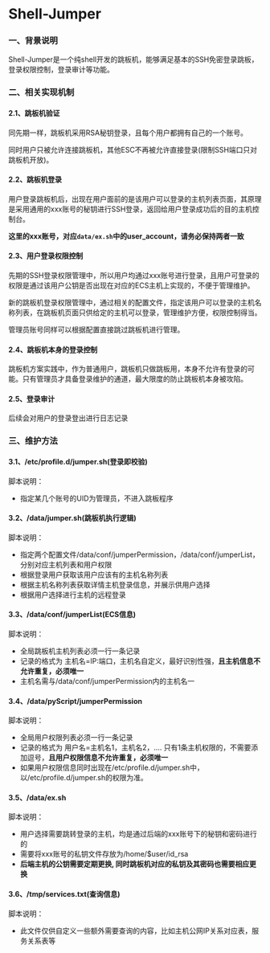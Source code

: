 # Shell-Jumper

### 一、背景说明

Shell-Jumper是一个纯shell开发的跳板机，能够满足基本的SSH免密登录跳板，登录权限控制，登录审计等功能。

### 二、相关实现机制

#### 2.1、跳板机验证

同先期一样，跳板机采用RSA秘钥登录，且每个用户都拥有自己的一个账号。

同时用户只被允许连接跳板机，其他ESC不再被允许直接登录(限制SSH端口只对跳板机开放)。



#### 2.2、跳板机登录

用户登录跳板机后，出现在用户面前的是该用户可以登录的主机列表页面，其原理是采用通用的xxx账号的秘钥进行SSH登录，返回给用户登录成功后的目的主机控制台。

**这里的xxx账号，对应`data/ex.sh`中的user_account，请务必保持两者一致**

#### 2.3、用户登录权限控制

先期的SSH登录权限管理中，所以用户均通过xxx账号进行登录，且用户可登录的权限是通过该用户公钥是否出现在对应的ECS主机上实现的，不便于管理维护。

新的跳板机登录权限管理中，通过相关的配置文件，指定该用户可以登录的主机名称列表，在跳板机页面只供给定的主机可以登录，管理维护方便，权限控制得当。

管理员账号同样可以根据配置直接跳过跳板机进行管理。



#### 2.4、跳板机本身的登录控制

跳板机方案实践中，作为普通用户，跳板机只做跳板用，本身不允许有登录的可能。只有管理员才具备登录维护的通道，最大限度的防止跳板机本身被攻陷。



#### 2.5、登录审计

后续会对用户的登录登出进行日志记录


###  三、维护方法

#### 3.1、/etc/profile.d/jumper.sh(登录即校验)

脚本说明：

- 指定某几个账号的UID为管理员，不进入跳板程序


#### 3.2、/data/jumper.sh(跳板机执行逻辑)

脚本说明：

- 指定两个配置文件/data/conf/jumperPermission，/data/conf/jumperList，分别对应主机列表和用户权限
- 根据登录用户获取该用户应该有的主机名称列表
- 根据主机名称列表获取详情主机登录信息，并展示供用户选择
- 根据用户选择进行主机的远程登录


#### 3.3、/data/conf/jumperList(ECS信息)

脚本说明：

- 全局跳板机主机列表必须一行一条记录
- 记录的格式为 主机名=IP:端口，主机名自定义，最好识别性强，**且主机信息不允许重复，必须唯一**
- 主机名需与/data/conf/jumperPermission内的主机名一

#### 3.4、/data/pyScript/jumperPermission

脚本说明：

- 全局用户权限列表必须一行一条记录
- 记录的格式为 用户名=主机名1，主机名2，.... 只有1条主机权限的，不需要添加逗号，**且用户权限信息不允许重复，必须唯一**
- 如果用户权限信息同时出现在/etc/profile.d/jumper.sh中，以/etc/profile.d/jumper.sh的权限为准。


#### 3.5、/data/ex.sh

脚本说明：

- 用户选择需要跳转登录的主机，均是通过后端的xxx账号下的秘钥和密码进行的
- 需要将xxx账号的私钥文件存放为/home/$user/id_rsa
- **后端主机的公钥需要定期更换, 同时跳板机对应的私钥及其密码也需要相应更换**

#### 3.6、/tmp/services.txt(查询信息)

脚本说明：

- 此文件仅供自定义一些额外需要查询的内容，比如主机公网IP关系对应表，服务关系表等

